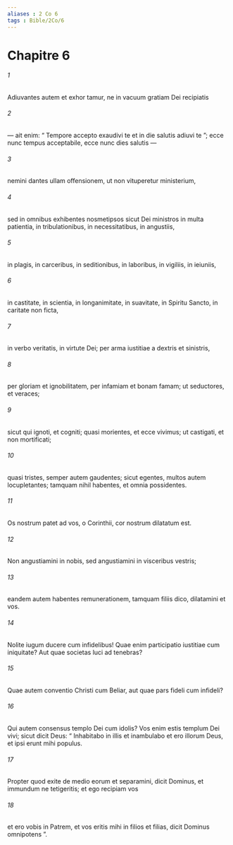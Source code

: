 ```yaml
---
aliases : 2 Co 6
tags : Bible/2Co/6
---
```


# Chapitre 6

###### 1
Adiuvantes autem et exhor tamur, ne in vacuum gratiam Dei recipiatis 
###### 2
— ait enim: “ Tempore accepto exaudivi te et in die salutis adiuvi te ”; ecce nunc tempus acceptabile, ecce nunc dies salutis — 
###### 3
nemini dantes ullam offensionem, ut non vituperetur ministerium, 
###### 4
sed in omnibus exhibentes nosmetipsos sicut Dei ministros in multa patientia, in tribulationibus, in necessitatibus, in angustiis, 
###### 5
in plagis, in carceribus, in seditionibus, in laboribus, in vigiliis, in ieiuniis, 
###### 6
in castitate, in scientia, in longanimitate, in suavitate, in Spiritu Sancto, in caritate non ficta, 
###### 7
in verbo veritatis, in virtute Dei; per arma iustitiae a dextris et sinistris, 
###### 8
per gloriam et ignobilitatem, per infamiam et bonam famam; ut seductores, et veraces; 
###### 9
sicut qui ignoti, et cogniti; quasi morientes, et ecce vivimus; ut castigati, et non mortificati; 
###### 10
quasi tristes, semper autem gaudentes; sicut egentes, multos autem locupletantes; tamquam nihil habentes, et omnia possidentes.
###### 11
Os nostrum patet ad vos, o Corinthii, cor nostrum dilatatum est. 
###### 12
Non angustiamini in nobis, sed angustiamini in visceribus vestris; 
###### 13
eandem autem habentes remunerationem, tamquam filiis dico, dilatamini et vos.
###### 14
Nolite iugum ducere cum infidelibus! Quae enim participatio iustitiae cum iniquitate? Aut quae societas luci ad tenebras? 
###### 15
Quae autem conventio Christi cum Beliar, aut quae pars fideli cum infideli? 
###### 16
Qui autem consensus templo Dei cum idolis? Vos enim estis templum Dei vivi; sicut dicit Deus: “ Inhabitabo in illis et inambulabo et ero illorum Deus, et ipsi erunt mihi populus.
###### 17
Propter quod exite de medio eorum et separamini, dicit Dominus, et immundum ne tetigeritis; et ego recipiam vos
###### 18
et ero vobis in Patrem, et vos eritis mihi in filios et filias, dicit Dominus omnipotens ”.

